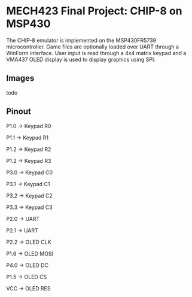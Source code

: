 # MECH423 Final Project: CHIP-8 on MSP430

The CHIP-8 emulator is implemented on the MSP430FR5739 microcontroller. Game
files are optionally loaded over UART through a WinForm interface. User input
is read through a 4x4 matrix keypad and a VMA437 OLED display is used to
display graphics using SPI.

## Images
todo

## Pinout

P1.0 -> Keypad R0

P1.1 -> Keypad R1

P1.2 -> Keypad R2

P1.2 -> Keypad R3

P3.0 -> Keypad C0

P3.1 -> Keypad C1

P3.2 -> Keypad C2

P3.3 -> Keypad C3


P2.0 -> UART

P2.1 -> UART


P2.2 -> OLED CLK

P1.6 -> OLED MOSI

P4.0 -> OLED DC

P1.5 -> OLED CS

VCC  -> OLED RES


